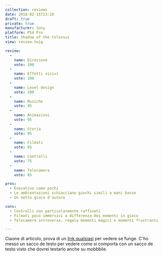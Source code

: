 ```yaml
---
collection: reviews
date: 2018-02-15T23:10
draft: true
private: true
manufacturer: Sony
platform: PS4 Pro
title: Shadow of the Colossus
view: review.twig

review:
  -
    name: Direzione
    vote: 100
  -
    name: Effetti visivi
    vote: 100
  -
    name: Level design
    vote: 100
  -
    name: Musiche
    vote: 95
  -
    name: Animazioni
    vote: 95
  -
    name: Storia
    vote: 95
  -
    name: Filmati
    vote: 85
  -
    name: Controlli
    vote: 75
  -
    name: Telecamera
    vote: 65

pros:
  - Evocativo come pochi
  - Le ambientazioni schiacciano giochi simili a mani basse
  - Un netto gioco d'autore

cons:
  - Controlli non particolarmente raffinati
  - Filmati poco immersivi a differenza dei momenti in gioco
  - Telecamera introversa, regala momenti magici e momenti frustranti

---
```




Ciaone di articolo, prova di un [link qualsiasi](http://www.google.com) per vedere se funge. C'ho messo un sacco de testo per vedere come si comporta con un sacco de testo visto che dovrei testarlo anche su mobbbile.
